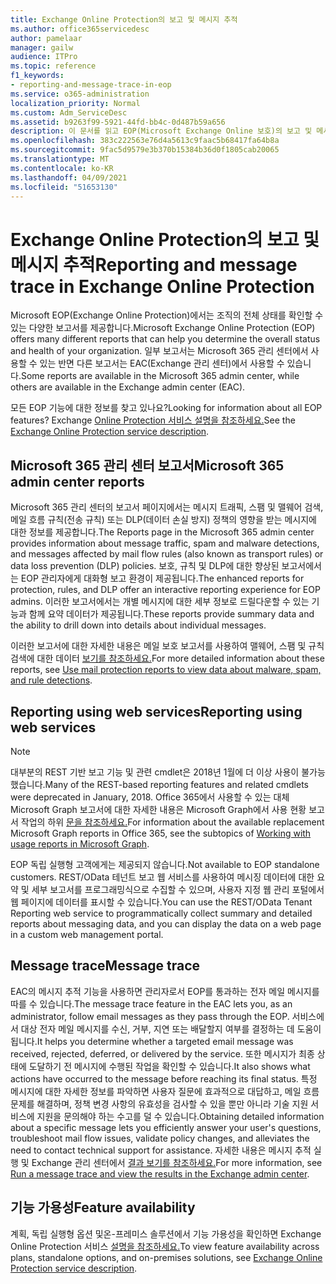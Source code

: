 ```yaml
---
title: Exchange Online Protection의 보고 및 메시지 추적
ms.author: office365servicedesc
author: pamelaar
manager: gailw
audience: ITPro
ms.topic: reference
f1_keywords:
- reporting-and-message-trace-in-eop
ms.service: o365-administration
localization_priority: Normal
ms.custom: Adm_ServiceDesc
ms.assetid: b9263f99-5921-44fd-bb4c-0d487b59a656
description: 이 문서를 읽고 EOP(Microsoft Exchange Online 보호)의 보고 및 메시지 추적에 대해 자세히 알아보습니다.
ms.openlocfilehash: 383c222563e76d4a5613c9faac5b68417fa64b8a
ms.sourcegitcommit: 9fac5d9579e3b370b15384b36d0f1805cab20065
ms.translationtype: MT
ms.contentlocale: ko-KR
ms.lasthandoff: 04/09/2021
ms.locfileid: "51653130"
---
```

# <a name="reporting-and-message-trace-in-exchange-online-protection"></a><span data-ttu-id="a764e-103">Exchange Online Protection의 보고 및 메시지 추적</span><span class="sxs-lookup"><span data-stu-id="a764e-103">Reporting and message trace in Exchange Online Protection</span></span>

<span data-ttu-id="a764e-104">Microsoft EOP(Exchange Online Protection)에서는 조직의 전체 상태를 확인할 수 있는 다양한 보고서를 제공합니다.</span><span class="sxs-lookup"><span data-stu-id="a764e-104">Microsoft Exchange Online Protection (EOP) offers many different reports that can help you determine the overall status and health of your organization.</span></span> <span data-ttu-id="a764e-105">일부 보고서는 Microsoft 365 관리 센터에서 사용할 수 있는 반면 다른 보고서는 EAC(Exchange 관리 센터)에서 사용할 수 있습니다.</span><span class="sxs-lookup"><span data-stu-id="a764e-105">Some reports are available in the Microsoft 365 admin center, while others are available in the Exchange admin center (EAC).</span></span>

<span data-ttu-id="a764e-106">모든 EOP 기능에 대한 정보를 찾고 있나요?</span><span class="sxs-lookup"><span data-stu-id="a764e-106">Looking for information about all EOP features?</span></span> <span data-ttu-id="a764e-107">Exchange [Online Protection 서비스 설명을 참조하세요.](exchange-online-protection-service-description.md)</span><span class="sxs-lookup"><span data-stu-id="a764e-107">See the [Exchange Online Protection service description](exchange-online-protection-service-description.md).</span></span>

## <a name="microsoft-365-admin-center-reports"></a><span data-ttu-id="a764e-108">Microsoft 365 관리 센터 보고서</span><span class="sxs-lookup"><span data-stu-id="a764e-108">Microsoft 365 admin center reports</span></span>

<span data-ttu-id="a764e-109">Microsoft 365 관리 센터의 보고서 페이지에서는 메시지 트래픽, 스팸 및 맬웨어 검색, 메일 흐름 규칙(전송 규칙) 또는 DLP(데이터 손실 방지) 정책의 영향을 받는 메시지에 대한 정보를 제공합니다.</span><span class="sxs-lookup"><span data-stu-id="a764e-109">The Reports page in the Microsoft 365 admin center provides information about message traffic, spam and malware detections, and messages affected by mail flow rules (also known as transport rules) or data loss prevention (DLP) policies.</span></span> <span data-ttu-id="a764e-110">보호, 규칙 및 DLP에 대한 향상된 보고서에서는 EOP 관리자에게 대화형 보고 환경이 제공됩니다.</span><span class="sxs-lookup"><span data-stu-id="a764e-110">The enhanced reports for protection, rules, and DLP offer an interactive reporting experience for EOP admins.</span></span> <span data-ttu-id="a764e-111">이러한 보고서에서는 개별 메시지에 대한 세부 정보로 드릴다운할 수 있는 기능과 함께 요약 데이터가 제공됩니다.</span><span class="sxs-lookup"><span data-stu-id="a764e-111">These reports provide summary data and the ability to drill down into details about individual messages.</span></span>

<span data-ttu-id="a764e-112">이러한 보고서에 대한 자세한 내용은 메일 보호 보고서를 사용하여 맬웨어, 스팸 및 규칙 검색에 대한 데이터 [보기를 참조하세요.](/exchange/monitoring/use-mail-protection-reports)</span><span class="sxs-lookup"><span data-stu-id="a764e-112">For more detailed information about these reports, see [Use mail protection reports to view data about malware, spam, and rule detections](/exchange/monitoring/use-mail-protection-reports).</span></span>

## <a name="reporting-using-web-services"></a><span data-ttu-id="a764e-113">Reporting using web services</span><span class="sxs-lookup"><span data-stu-id="a764e-113">Reporting using web services</span></span>

> [!NOTE]
> <span data-ttu-id="a764e-114">대부분의 REST 기반 보고 기능 및 관련 cmdlet은 2018년 1월에 더 이상 사용이 불가능했습니다.</span><span class="sxs-lookup"><span data-stu-id="a764e-114">Many of the REST-based reporting features and related cmdlets were deprecated in January, 2018.</span></span> <span data-ttu-id="a764e-115">Office 365에서 사용할 수 있는 대체 Microsoft Graph 보고서에 대한 자세한 내용은 Microsoft Graph에서 사용 현황 보고서 작업의 하위 [문을 참조하세요.](/graph/api/resources/report)</span><span class="sxs-lookup"><span data-stu-id="a764e-115">For information about the available replacement Microsoft Graph reports in Office 365, see the subtopics of [Working with usage reports in Microsoft Graph](/graph/api/resources/report).</span></span>

<span data-ttu-id="a764e-116">EOP 독립 실행형 고객에게는 제공되지 않습니다.</span><span class="sxs-lookup"><span data-stu-id="a764e-116">Not available to EOP standalone customers.</span></span> <span data-ttu-id="a764e-117">REST/OData 테넌트 보고 웹 서비스를 사용하여 메시징 데이터에 대한 요약 및 세부 보고서를 프로그래밍식으로 수집할 수 있으며, 사용자 지정 웹 관리 포털에서 웹 페이지에 데이터를 표시할 수 있습니다.</span><span class="sxs-lookup"><span data-stu-id="a764e-117">You can use the REST/OData Tenant Reporting web service to programmatically collect summary and detailed reports about messaging data, and you can display the data on a web page in a custom web management portal.</span></span>

## <a name="message-trace"></a><span data-ttu-id="a764e-118">Message trace</span><span class="sxs-lookup"><span data-stu-id="a764e-118">Message trace</span></span>

<span data-ttu-id="a764e-119">EAC의 메시지 추적 기능을 사용하면 관리자로서 EOP를 통과하는 전자 메일 메시지를 따를 수 있습니다.</span><span class="sxs-lookup"><span data-stu-id="a764e-119">The message trace feature in the EAC lets you, as an administrator, follow email messages as they pass through the EOP.</span></span> <span data-ttu-id="a764e-120">서비스에서 대상 전자 메일 메시지를 수신, 거부, 지연 또는 배달할지 여부를 결정하는 데 도움이 됩니다.</span><span class="sxs-lookup"><span data-stu-id="a764e-120">It helps you determine whether a targeted email message was received, rejected, deferred, or delivered by the service.</span></span> <span data-ttu-id="a764e-121">또한 메시지가 최종 상태에 도달하기 전 메시지에 수행된 작업을 확인할 수 있습니다.</span><span class="sxs-lookup"><span data-stu-id="a764e-121">It also shows what actions have occurred to the message before reaching its final status.</span></span> <span data-ttu-id="a764e-122">특정 메시지에 대한 자세한 정보를 파악하면 사용자 질문에 효과적으로 대답하고, 메일 흐름 문제를 해결하며, 정책 변경 사항의 유효성을 검사할 수 있을 뿐만 아니라 기술 지원 서비스에 지원을 문의해야 하는 수고를 덜 수 있습니다.</span><span class="sxs-lookup"><span data-stu-id="a764e-122">Obtaining detailed information about a specific message lets you efficiently answer your user's questions, troubleshoot mail flow issues, validate policy changes, and alleviates the need to contact technical support for assistance.</span></span> <span data-ttu-id="a764e-123">자세한 내용은 메시지 추적 실행 및 Exchange 관리 센터에서 [결과 보기를 참조하세요.](/exchange/monitoring/trace-an-email-message/run-a-message-trace-and-view-results)</span><span class="sxs-lookup"><span data-stu-id="a764e-123">For more information, see [Run a message trace and view the results in the Exchange admin center](/exchange/monitoring/trace-an-email-message/run-a-message-trace-and-view-results).</span></span>

## <a name="feature-availability"></a><span data-ttu-id="a764e-124">기능 가용성</span><span class="sxs-lookup"><span data-stu-id="a764e-124">Feature availability</span></span>

<span data-ttu-id="a764e-125">계획, 독립 실행형 옵션 및온-프레미스 솔루션에서 기능 가용성을 확인하면 Exchange Online Protection 서비스 [설명을 참조하세요.](exchange-online-protection-service-description.md)</span><span class="sxs-lookup"><span data-stu-id="a764e-125">To view feature availability across plans, standalone options, and on-premises solutions, see [Exchange Online Protection service description](exchange-online-protection-service-description.md).</span></span>